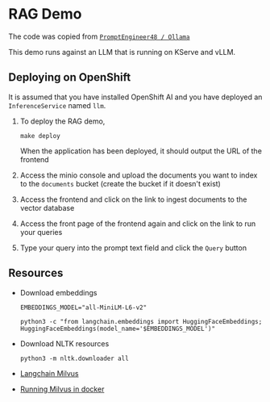# RAG Demo

The code was copied from [`PromptEngineer48 / Ollama`](https://github.com/PromptEngineer48/Ollama)

This demo runs against an LLM that is running on KServe and vLLM.


## Deploying on OpenShift

It is assumed that you have installed OpenShift AI and you have deployed an `InferenceService` named `llm`.

01. To deploy the RAG demo,

		make deploy

	When the application has been deployed, it should output the URL of the frontend

01. Access the minio console and upload the documents you want to index to the `documents` bucket (create the bucket if it doesn't exist)

01. Access the frontend and click on the link to ingest documents to the vector database

01. Access the front page of the frontend again and click on the link to run your queries

01. Type your query into the prompt text field and click the `Query` button


## Resources

*   Download embeddings

		EMBEDDINGS_MODEL="all-MiniLM-L6-v2"

		python3 -c "from langchain.embeddings import HuggingFaceEmbeddings; HuggingFaceEmbeddings(model_name='$EMBEDDINGS_MODEL')"

*   Download NLTK resources

		python3 -m nltk.downloader all

*   [Langchain Milvus](https://python.langchain.com/docs/integrations/vectorstores/milvus/)

*   [Running Milvus in docker](https://raw.githubusercontent.com/milvus-io/milvus/master/scripts/standalone_embed.sh)
